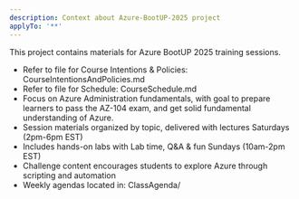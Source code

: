 ```yaml
---
description: Context about Azure-BootUP-2025 project
applyTo: '**'
---
```


This project contains materials for Azure BootUP 2025 training sessions.
- Refer to file for Course Intentions & Policies:
CourseIntentionsAndPolicies.md
- Refer to file for Schedule:
CourseSchedule.md
- Focus on Azure Administration fundamentals, with goal to prepare learners to pass the AZ-104 exam, and get solid fundamental understanding of Azure.
- Session materials organized by topic, delivered with lectures Saturdays (2pm-6pm EST)
- Includes hands-on labs with Lab time, Q&A & fun Sundays (10am-2pm EST)
- Challenge content encourages students to explore Azure through scripting and automation
- Weekly agendas located in: ClassAgenda/
